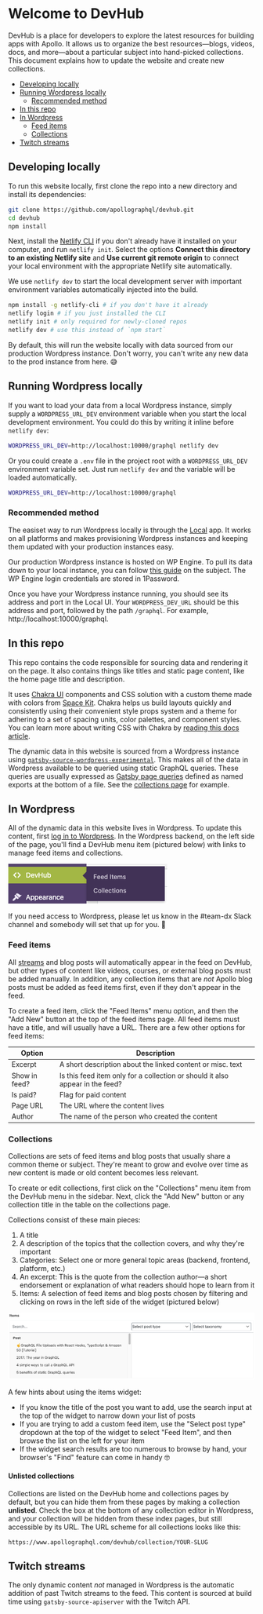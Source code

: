 # Welcome to DevHub

DevHub is a place for developers to explore the latest resources for building apps with Apollo. It allows us to organize the best resources—blogs, videos, docs, and more—about a particular subject into hand-picked collections. This document explains how to update the website and create new collections.

- [Developing locally](#developing-locally)
- [Running Wordpress locally](#running-wordpress-locally)
  - [Recommended method](#recommended-method)
- [In this repo](#in-this-repo)
- [In Wordpress](#in-wordpress)
  - [Feed items](#feed-items)
  - [Collections](#collections)
- [Twitch streams](#twitch-streams)

## Developing locally

To run this website locally, first clone the repo into a new directory and install its dependencies:

```bash
git clone https://github.com/apollographql/devhub.git
cd devhub
npm install
```

Next, install the [Netlify CLI](https://docs.netlify.com/cli/get-started/) if you don't already have it installed on your computer, and run `netlify init`. Select the options **Connect this directory to an existing Netlify site** and **Use current git remote origin** to connect your local environment with the appropriate Netlify site automatically.

We use `netlify dev` to start the local development server with important environment variables automatically injected into the build.

```bash
npm install -g netlify-cli # if you don't have it already
netlify login # if you just installed the CLI
netlify init # only required for newly-cloned repos
netlify dev # use this instead of `npm start`
```

By default, this will run the website locally with data sourced from our production Wordpress instance. Don't worry, you can't write any new data to the prod instance from here. 😅

## Running Wordpress locally

If you want to load your data from a local Wordpress instance, simply supply a `WORDPRESS_URL_DEV` environment variable when you start the local development environment. You could do this by writing it inline before `netlify dev`:

```bash
WORDPRESS_URL_DEV=http://localhost:10000/graphql netlify dev
```

Or you could create a `.env` file in the project root with a `WORDPRESS_URL_DEV` environment variable set. Just run `netlify dev` and the variable will be loaded automatically. 

```bash
WORDPRESS_URL_DEV=http://localhost:10000/graphql
```

### Recommended method

The easiset way to run Wordpress locally is through the [Local](https://localwp.com/) app. It works on all platforms and makes provisioning Wordpress instances and keeping them updated with your production instances easy.

Our production Wordpress instance is hosted on WP Engine. To pull its data down to your local instance, you can follow [this guide](https://wpengine.com/support/local/#Pull_to_Local_From_WP_Engine) on the subject. The WP Engine login credentials are stored in 1Password.

Once you have your Wordpress instance running, you should see its address and port in the Local UI. Your `WORDPRESS_DEV_URL` should be this address and port, followed by the path `/graphql`. For example, http://localhost:10000/graphql.

## In this repo

This repo contains the code responsible for sourcing data and rendering it on the page. It also contains things like titles and static page content, like the home page title and description.

It uses [Chakra UI](https://github.com/chakra-ui/chakra-ui) components and CSS solution with a custom theme made with colors from [Space Kit](https://github.com/apollographql/space-kit). Chakra helps us build layouts quickly and consistently using their convenient style props system and a theme for adhering to a set of spacing units, color palettes, and component styles. You can learn more about writing CSS with Chakra by [reading this docs article](https://next.chakra-ui.com/docs/features/style-props).

The dynamic data in this website is sourced from a Wordpress instance using [`gatsby-source-wordpress-experimental`](https://github.com/gatsbyjs/gatsby-source-wordpress-experimental). This makes all of the data in Wordpress available to be queried using static GraphQL queries. These queries are usually expressed as [Gatsby page queries](https://www.gatsbyjs.com/docs/page-query/) defined as named exports at the bottom of a file. See the [collections page](./src/pages/collections.js) for example.

## In Wordpress

All of the dynamic data in this website lives in Wordpress. To update this content, first [log in to Wordpress](https://wp.apollographql.com/wp-admin). In the Wordpress backend, on the left side of the page, you'll find a DevHub menu item (pictured below) with links to manage feed items and collections.

![DevHub menu item](sidebar.png)

If you need access to Wordpress, please let us know in the #team-dx Slack channel and somebody will set that up for you. 🎉

### Feed items

All [streams](#twitch-streams) and blog posts will automatically appear in the feed on DevHub, but other types of content like videos, courses, or external blog posts must be added manually. In addition, any collection items that are _not_ Apollo blog posts must be added as feed items first, even if they don't appear in the feed.

To create a feed item, click the "Feed Items" menu option, and then the "Add New" button at the top of the feed items page. All feed items must have a title, and will usually have a URL. There are a few other options for feed items:

| Option | Description |
| - | - |
| Excerpt | A short description about the linked content or misc. text |
| Show in feed? | Is this feed item only for a collection or should it also appear in the feed? |
| Is paid? | Flag for paid content |
| Page URL | The URL where the content lives |
| Author | The name of the person who created the content |

### Collections

Collections are sets of feed items and blog posts that usually share a common theme or subject. They're meant to grow and evolve over time as new content is made or old content becomes less relevant.

To create or edit collections, first click on the "Collections" menu item from the DevHub menu in the sidebar. Next, click the "Add New" button or any collection title in the table on the collections page.

Collections consist of these main pieces:

1. A title
2. A description of the topics that the collection covers, and why they're important
3. Categories: Select one or more general topic areas (backend, frontend, platform, etc.)
4. An excerpt: This is the quote from the collection author—a short endorsement or explanation of what readers should hope to learn from it
5. Items: A selection of feed items and blog posts chosen by filtering and clicking on rows in the left side of the widget (pictured below)

![collection items widget](widget.png)

A few hints about using the items widget:

- If you know the title of the post you want to add, use the search input at the top of the widget to narrow down your list of posts
- If you are trying to add a custom feed item, use the "Select post type" dropdown at the top of the widget to select "Feed Item", and then browse the list on the left for your item
- If the widget search results are too numerous to browse by hand, your browser's "Find" feature can come in handy 🤓

#### Unlisted collections

Collections are listed on the DevHub home and collections pages by default, but you can hide them from these pages by making a collection **unlisted**. Check the box at the bottom of any collection editor in Wordpress, and your collection will be hidden from these index pages, but still accessible by its URL. The URL scheme for all collections looks like this:

```
https://www.apollographql.com/devhub/collection/YOUR-SLUG
```

## Twitch streams

The only dynamic content _not_ managed in Wordpress is the automatic addition of past Twitch streams to the feed. This content is sourced at build time using `gatsby-source-apiserver` with the Twitch API.

